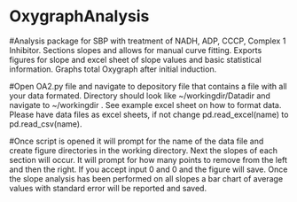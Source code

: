 # OxygraphAnalysis

#Analysis package for SBP with treatment of NADH, ADP, CCCP, Complex 1 Inhibitor. Sections slopes and allows for manual curve fitting. Exports figures for slope and excel sheet of slope values and basic statistical information. Graphs total Oxygraph after initial induction.

#Open OA2.py file and navigate to depository file that contains a file with all your data formated. Directory should look like ~/workingdir/Datadir and navigate to ~/workingdir .
See example excel sheet on how to format data. Please have data files as excel sheets, if not change pd.read_excel(name) to pd.read_csv(name). 

#Once script is opened it will prompt for the name of the data file and create figure directories in the working directory. Next the slopes of each section will occur. It will prompt for how many points to remove from the left and then the right. If you accept input 0 and 0 and the figure will save. Once the slope analysis has been performed on all slopes a bar chart of average values with standard error will be reported and saved.
